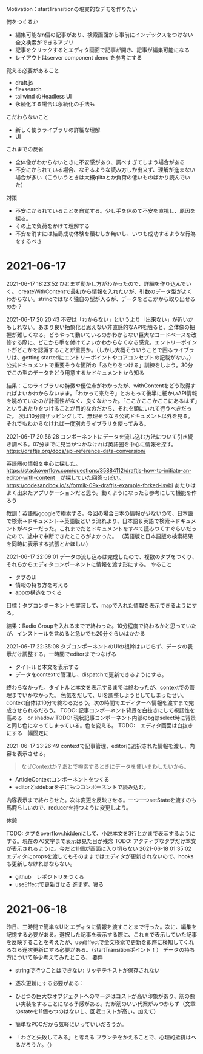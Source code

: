 Motivation：startTransitionの現実的なデモを作りたい


何をつくるか
- 編集可能なn個の記事があり、検索画面から事前にインデックスをつけない全文検索ができるアプリ
- 記事をクリックするとエディタ画面で記事が開き、記事が編集可能になる
- レイアウトはserver component demo を参考にする


覚える必要があること
- draft.js
- flexsearch
- tailwind のHeadless UI
- 永続化する場合は永続化の手法も

こだわらないこと
- 新しく使うライブラリの詳細な理解
- UI

これまでの反省
- 全体像がわからないときに不安感があり、調べすぎてしまう場合がある
- 不安にかられている場合、なぞるような読み方しか出来ず、理解が進まない場合が多い（こういうときは大概qiitaとか負荷の低いものばかり読んでいた）

対策
- 不安にかられていることを自覚する。少し手を休めて不安を直視し、原因を探る。
- その上で負荷をかけて理解する
- 不安を消すには結局成功体験を積むしか無いし、いつも成功するような行為をするべき

# 2021-06-17
2021-06-17 18:23:52
ひとまず動かし方がわかったので、詳細を作り込んでいく。
createWithContentで最初から情報を入れたいが、引数のデータ型がよくわからない。stringではなく独自の型が入るが、データをどこかから取り出せるのか？


2021-06-17 20:20:43
不安は「わからない」というより「出来ない」が近いかもしれない。あまり良い抽象化と思えない非直感的なAPIを触ると、全体像の把握が難しくなる。どうやって動いているのかわからない巨大なコードベースを改修する際に、どこから手を付けてよいかわからなくなる感覚。エントリーポイントがどこかを認識することが重要か。（しかし大概そういうことで困るライブラリは、getting startedにエントリーポイントやコアコンセプトの記載がない。）
公式ドキュメントで重要そうな箇所の「あたりをつける」訓練をしよう。30分でこの型のデータをどう用意するかドキュメントから知る

結果：このライブラリの特徴や優位点がわかったが、withContentをどう取得すればよいかわからないまま。「わかって来たぞ」とおもって後半に細かいAPI情報を眺めていたのが計画性がなく、良くなかった。「ここかここかここにあるはず」というあたりをつけることが目的なのだから、それを頭にいれて行うべきだった。
次は10分間ザッピングして、無理そうなら公式ドキュメント以外を見る。それでもわからなければ一度別のライブラリを使ってみる。

2021-06-17 20:56:28
コンポーネントにデータを流し込む方法について引き続き調べる。07分までに見当がつかなければ英語圏を中心に情報を探す。
https://draftjs.org/docs/api-reference-data-conversion/

英語圏の情報を中心に探した。https://stackoverflow.com/questions/35884112/draftjs-how-to-initiate-an-editor-with-content　が探していた回答っぽい。
https://codesandbox.io/s/formik-09x-draftjs-example-forked-isvbi あたりはよく出来たアプリケーションだと思う。動くようになったら参考にして機能を作ろう

教訓：英語版googleで検索する。今回の場合日本の情報が少ないので、日本語で検索->ドキュメント→英語版という流れより、日本語＆英語で検索→ドキュメントがベターだった。これまでだとドキュメントをすべて読みつくすぐらいだったので、途中で中断できたところがよかった。
（英語版と日本語版の検索結果を同時に表示する拡張とかほしい）

2021-06-17 22:09:01
データの流し込みは完成したので、複数のタブをつくり、それらからエディタコンポーネントに情報を渡す形にする。
やること
- タブのUI
- 情報の持ち方を考える
- appの構造をつくる

目標：タブコンポーネントを実装して、mapで入れた情報を表示できるようにする。

結果：Radio Groupを入れるまでで終わった。10分程度で終わるかと思っていたが、インストールを含めると急いでも20分ぐらいはかかる

2021-06-17 22:35:08
タブコンポーネントのUIの根幹はいじらず、データの表示だけ調整する。一時間でeditorまでつなげる
- タイトルと本文を表示する
- データをcontextで管理し、dispatchで更新できるようにする。

終わらなかった。タイトルと本文を表示するまでは終わったが、contextでの管理までいかなかった。
色気をだして、UIを調整しようとしてしまったせい。
context自体は10分で終わるだろう。次の時間でエディターへ情報を渡すまで完成させられるだろう。
TODO: 記事コンポーネント背景を白抜きにして視認性を高める　or shadow
TODO: 現状記事コンポーネント内部のbgはselect時に背景と同じ色になってしまっている。色を変える。
TODO:　エディタ画面は白抜きにする　幅固定に

2021-06-17 23:26:49
contextで記事管理、editorに選択された情報を渡し、内容を表示させる。
> なぜContextか？あとで検索するときにデータを使いまわしたいから。
- ArticleContextコンポーネントをつくる
- editorとsidebarを子にもつコンポーネントで読み込む。

内容表示まで終わらせた。次は変更を反映させる。一つ一つsetStateを渡すのも馬鹿らしいので、reducerを持つように変更しよう。



休憩

TODO: タブをoverflow:hiddenにして、小説本文を3行とかまで表示するようにする。現在の70文字まで表示は見た目が残念
TODO: アクティブなタブだけ本文が表示されるように。今だと11個が画面に入り切らない
2021-06-18 01:35:02
エディタにpropsを渡してもそのままではエディタが更新されないので、hooksも更新しなければならない。
- github　レポジトリをつくる
- useEffectで更新させる
進まず。寝る


# 2021-06-18
昨日、三時間で簡単なUIとエディタに情報を渡すことまで行った。次に、編集を記憶する必要がある。選択した記事を表示する際に、これまで表示していた記事を反映することを考えたが、useEffectで全文検索で更新を即座に検知してくれるなら逐次更新にする必要がある。（startTransitionポイント！）
データの持ち方について多少考えてみたところ、
要件
- stringで持つことはできない: リッチテキストが保存されない
- 逐次更新にする必要がある：


- ひとつの巨大なオブジェクトへのマージはコストが高い印象があり、筋の悪い実装をすることになる予感がある。だが筋のいい代案がみつからず（文章のstateを11個もつのはないし、回収コストが高い。加えて）
- 簡単なPOCだから気軽にいっていいだろうか。
- 「わざと失敗してみる」と考える
ブランチをかえることで、心理的抵抗はへるだろうか。（）
